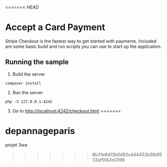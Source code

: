 <<<<<<< HEAD
# Accept a Card Payment

Stripe Checkout is the fastest way to get started with payments. Included are some basic build and run scripts you can use to start up the application.

## Running the sample

1. Build the server

```
composer install
```

2. Run the server

```
php -S 127.0.0.1:4242
```

3. Go to [http://localhost:4242/checkout.html](http://localhost:4242/checkout.html)
=======
# depannageparis
projet 3wa
>>>>>>> 8b31e8d13b0d92cd44452b38df532af5f42e0398
